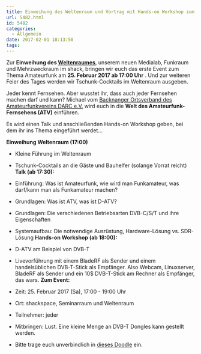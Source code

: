 ```yaml
---
title: Einweihung des Weltenraum und Vortrag mit Hands-on Workshop zum Amateurfunk-TV
url: 5482.html
id: 5482
categories:
  - Allgemein
date: 2017-02-01 18:13:50
tags:
---
```


Zur **Einweihung des [Weltenraumes](https://github.com/aerospaceresearch/weltenraum/blob/master/meta/0161020_shackspace_plenum_weltenraum.pdf)**, unserem neuen Medialab, Funkraum und Mehrzweckraum im shack, bringen wir euch das erste Event zum Thema Amateurfunk am **25\. Februar 2017 ab 17:00 Uhr** . Und zur weiteren Feier des Tages werden wir Tschunk-Cocktails im Weltenraum ausgeben.

Jeder kennt Fernsehen. Aber wusstet ihr, dass auch jeder Fernsehen machen darf und kann? Michael vom [Backnanger Ortsverband des Amateurfunkvereins DARC e.V.](http://www.darc.de/der-club/distrikte/p/ortsverbaende/01/) wird euch in die **Welt des Amateurfunk-Fernsehens (ATV)** einführen.

Es wird einen Talk und anschließenden Hands-on Workshop geben, bei dem ihr ins Thema eingeführt werdet…

**Einweihung Weltenraum (17:00)**

*   Kleine Führung im Weltenraum
*   Tschunk-Cocktails an die Gäste und Bauhelfer (solange Vorrat reicht)
**Talk (ab 17:30):**

*   Einführung: Was ist Amateurfunk, wie wird man Funkamateur, was darf/kann man als Funkamateur machen?
*   Grundlagen: Was ist ATV, was ist D-ATV?
*   Grundlagen: Die verschiedenen Betriebsarten DVB-C/S/T und ihre Eigenschaften
*   Systemaufbau: Die notwendige Ausrüstung, Hardware-Lösung vs. SDR-Lösung
**Hands-on Workshop (ab 18:00):**

*   D-ATV am Beispiel von DVB-T
*   Livevorführung mit einem BladeRF als Sender und einem handelsüblichen DVB-T-Stick als Empfänger. Also Webcam, Linuxserver, BladeRF als Sender und ein 10$ DVB-T-Stick am Rechner als Empfänger, das wars.
**Zum Event:**

*   Zeit: 25\. Februar 2017 (Sa), 17:00 - 19:00 Uhr
*   Ort: shackspace, Seminarraum und Weltenraum
*   Teilnehmer: jeder
*   Mitbringen: Lust. Eine kleine Menge an DVB-T Dongles kann gestellt werden.
*   Bitte trage euch unverbindlich in [dieses Doodle](http://doodle.com/poll/a9xg4fpzqk6rismf) ein.
